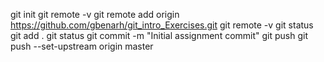 git init
git remote -v
git remote add origin https://github.com/gbenarh/git_intro_Exercises.git
git remote -v
git status
git add .
git status
git commit -m "Initial assignment commit"
git push
git push --set-upstream origin master
